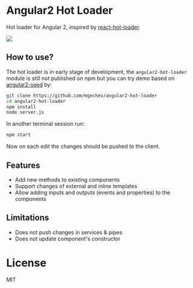 # Angular2 Hot Loader

Hot loader for Angular 2, inspired by [react-hot-loader](https://github.com/gaearon/react-hot-loader).

[![](http://s12.postimg.org/49uakspe5/Screen_Shot_2015_10_26_at_01_50_48.png)](https://www.youtube.com/watch?v=S9pKbi3WrCM)

## How to use?

The hot loader is in early stage of development, the `angular2-hot-loader` module is still not published on npm but you can try demo based on [angular2-seed](https://github.com/mgechev/angular2-seed) by:

```bash
git clone https://github.com/mgechev/angular2-hot-loader
cd angular2-hot-loader
npm install
node server.js
```

In another terminal session run:

```bash
npm start
```

Now on each edit the changes should be pushed to the client.

## Features

- Add new methods to existing components
- Support changes of external and inline templates
- Allow adding inputs and outputs (events and properties) to the components

## Limitations

- Does not push changes in services & pipes
- Does not update component's constructor

# License

MIT

